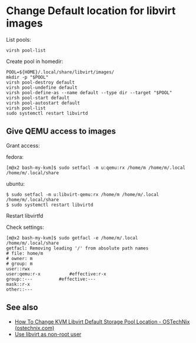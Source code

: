 # Change Default location for libvirt images

List pools:

```shell
virsh pool-list 
```

Create pool in homedir:

```shell
POOL=${HOME}/.local/share/libvirt/images/
mkdir -p "$POOL"
virsh pool-destroy default
virsh pool-undefine default
virsh pool-define-as --name default --type dir --target "$POOL"
virsh pool-start default
virsh pool-autostart default
virsh pool-list 
sudo systemctl restart libvirtd
```

## Give QEMU access to images

Grant access:

fedora:
```
[m@x2 bash-my-kvm]$ sudo setfacl -m u:qemu:rx /home/m /home/m/.local /home/m/.local/share
```

ubuntu:


```shell
$ sudo setfacl -m u:libvirt-qemu:rx /home/m /home/m/.local /home/m/.local/share
$ sudo systemctl restart libvirtd
```


Restart libvirtfd

Check settings:

```shell
[m@x2 bash-my-kvm]$ sudo getfacl -e /home/m/.local /home/m/.local/share
getfacl: Removing leading '/' from absolute path names
# file: home/m
# owner: m
# group: m
user::rwx
user:qemu:r-x			#effective:r-x
group::---			#effective:---
mask::r-x
other::---
```

## See also

- [How To Change KVM Libvirt Default Storage Pool Location - OSTechNix (ostechnix.com)](https://ostechnix.com/how-to-change-kvm-libvirt-default-storage-pool-location/)
- [Use libvirt as non-root user](Use%20libvirt%20as%20non-root%20user.md)
